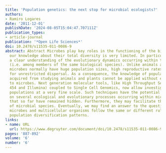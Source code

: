 ```yaml
---
title: 'Population genetics: the next stop for microbial ecologists?'
authors:
- Ramiro Logares
date: '2011-12-01'
publishDate: '2024-08-05T15:04:47.707111Z'
publication_types:
- article-journal
publication: '*Open Life Sciences*'
doi: 10.2478/s11535-011-0086-9
abstract: Abstract Microbes play key roles in the functioning of the biosphere. Still,
  our knowledge about their total diversity is very limited. In particular, we lack
  a clear understanding of the evolutionary dynamics occurring within their populations
  (i.e. among members of the same biological species). Unlike animals and plants,
  microbes normally have huge population sizes, high reproductive rates and the potential
  for unrestricted dispersal. As a consequence, the knowledge of population genetics
  acquired from studying animals and plants cannot be applied without extensive testing
  to microbes. Next generation molecular tools, like High Throughput Sequencing (e.g.
  454 and Illumina) coupled to Single Cell Genomics, now allow investigating microbial
  populations at a very fine scale. Such techniques have the potential to shed light
  on several ecological and evolutionary processes occurring within microbial populations
  that so far have remained hidden. Furthermore, they may facilitate the identification
  of microbial species. Eventually, we may find an answer to the question of whether
  microbes and multicellular organisms follow the same or different rules in their
  population diversification patterns.
links:
- name: URL
  url: https://www.degruyter.com/document/doi/10.2478/s11535-011-0086-9/html
pages: '887-892'
volume: '6'
number: '6'
---
```

